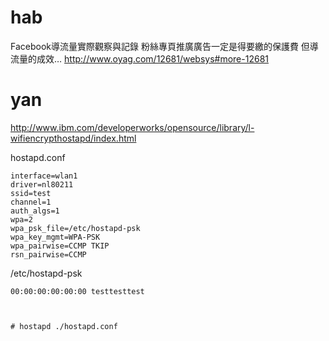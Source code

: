 # hab

Facebook導流量實際觀察與記錄 粉絲專頁推廣廣告一定是得要繳的保護費 但導流量的成效…
<http://www.oyag.com/12681/websys#more-12681>  


# yan

<http://www.ibm.com/developerworks/opensource/library/l-wifiencrypthostapd/index.html>  

hostapd.conf

    interface=wlan1
    driver=nl80211
    ssid=test
    channel=1
    auth_algs=1
    wpa=2
    wpa_psk_file=/etc/hostapd-psk
    wpa_key_mgmt=WPA-PSK 
    wpa_pairwise=CCMP TKIP
    rsn_pairwise=CCMP



/etc/hostapd-psk


    00:00:00:00:00:00 testtesttest



    # hostapd ./hostapd.conf
